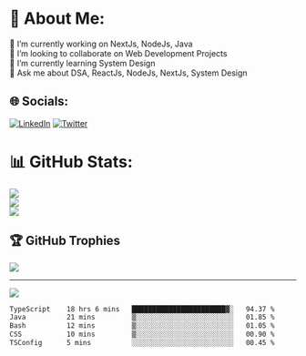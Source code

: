 # 💫 About Me:

🔭 I’m currently working on NextJs, NodeJs, Java<br>👯 I’m looking to collaborate on Web Development Projects<br>🌱 I’m currently learning System Design<br>💬 Ask me about DSA, ReactJs, NodeJs, NextJs, System Design

## 🌐 Socials:

[![LinkedIn](https://img.shields.io/badge/LinkedIn-%230077B5.svg?logo=linkedin&logoColor=white)](https://linkedin.com/in/ikaushiksharma) [![Twitter](https://img.shields.io/badge/Twitter-%231DA1F2.svg?logo=Twitter&logoColor=white)](https://twitter.com/ikaushiksharma)

# 📊 GitHub Stats:

![](https://github-readme-stats.vercel.app/api?username=ikaushiksharma&theme=radical&hide_border=false&include_all_commits=true&count_private=true)<br/>
![](https://github-readme-streak-stats.herokuapp.com/?user=ikaushiksharma&theme=radical&hide_border=false)<br/>
![](https://github-readme-stats.vercel.app/api/top-langs/?username=ikaushiksharma&theme=radical&hide_border=false&include_all_commits=true&count_private=true&layout=compact)

## 🏆 GitHub Trophies

![](https://github-profile-trophy.vercel.app/?username=ikaushiksharma&theme=radical&no-frame=false&no-bg=true&margin-w=4)

<!-- ![github-wrapped](https://github.com/ikaushiksharma/ikaushiksharma/assets/90143986/a02d85b2-374a-43b4-a581-7dae1dab3d20) -->

---

[![](https://visitcount.itsvg.in/api?id=ikaushiksharma&icon=0&color=0)](https://visitcount.itsvg.in)

<!--START_SECTION:waka-->

```txt
TypeScript    18 hrs 6 mins   ███████████████████████▓░   94.37 %
Java          21 mins         ▒░░░░░░░░░░░░░░░░░░░░░░░░   01.85 %
Bash          12 mins         ▒░░░░░░░░░░░░░░░░░░░░░░░░   01.05 %
CSS           10 mins         ▒░░░░░░░░░░░░░░░░░░░░░░░░   00.90 %
TSConfig      5 mins          ░░░░░░░░░░░░░░░░░░░░░░░░░   00.45 %
```

<!--END_SECTION:waka-->
